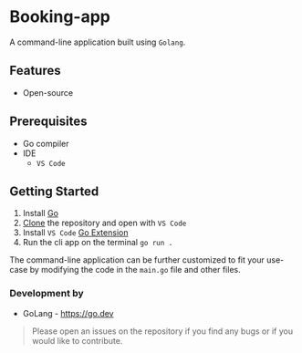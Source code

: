 
# Booking-app

A command-line application built using `Golang`.

## Features

- Open-source

## Prerequisites

- Go compiler
- IDE<br>
    - `VS Code`

## Getting Started

1. Install [Go](https://go.dev/doc/install)
2. [Clone](https://github.com/PaulMuchwat/booking-app.git) the repository and open with `VS Code`
3. Install `VS Code` [Go Extension](https://marketplace.visualstudio.com/items?itemName=golang.Go)
4. Run the cli app on the terminal `go run . `

The command-line application can be further customized to fit your use-case by modifying the code in the `main.go` file and other files.

### Development by

- GoLang - https://go.dev

> Please open an issues on the repository if you find any bugs or if you would like to contribute.

